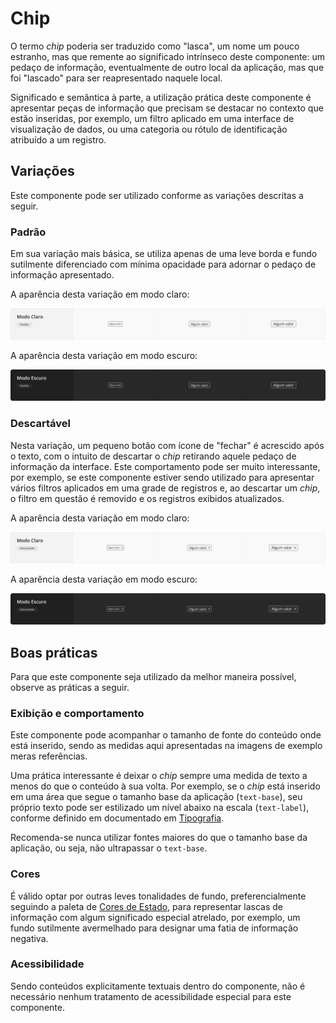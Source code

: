 # Chip

O termo _chip_ poderia ser traduzido como "lasca", um nome um pouco estranho, mas que remente ao significado intrínseco deste componente: um pedaço de informação, eventualmente de outro local da aplicação, mas que foi "lascado" para ser reapresentado naquele local.

Significado e semântica à parte, a utilização prática deste componente é apresentar peças de informação que precisam se destacar no contexto que estão inseridas, por exemplo, um filtro aplicado em uma interface de visualização de dados, ou uma categoria ou rótulo de identificação atribuído a um registro.

<LinkToCpsElements name="chip" />

## Variações

Este componente pode ser utilizado conforme as variações descritas a seguir.

### Padrão

Em sua variação mais básica, se utiliza apenas de uma leve borda e fundo sutilmente diferenciado com mínima opacidade para adornar o pedaço de informação apresentado.

A aparência desta variação em modo claro:

![Chip - Modo Claro - Padrão](../assets/images/component-chip-light-default.png)

A aparência desta variação em modo escuro:

![Chip - Modo Escuro - Padrão](../assets/images/component-chip-dark-default.png)

### Descartável

Nesta variação, um pequeno botão com ícone de "fechar" é acrescido após o texto, com o intuito de descartar o _chip_ retirando aquele pedaço de informação da interface. Este comportamento pode ser muito interessante, por exemplo, se este componente estiver sendo utilizado para apresentar vários filtros aplicados em uma grade de registros e, ao descartar um _chip_, o filtro em questão é removido e os registros exibidos atualizados.

A aparência desta variação em modo claro:

![Chip - Modo Claro - Descartável](../assets/images/component-chip-light-closeable.png)

A aparência desta variação em modo escuro:

![Chip - Modo Escuro - Descartável](../assets/images/component-chip-dark-closeable.png)

## Boas práticas

Para que este componente seja utilizado da melhor maneira possível, observe as práticas a seguir.

### Exibição e comportamento

Este componente pode acompanhar o tamanho de fonte do conteúdo onde está inserido, sendo as medidas aqui apresentadas na imagens de exemplo meras referências.

Uma prática interessante é deixar o _chip_ sempre uma medida de texto a menos do que o conteúdo à sua volta. Por exemplo, se o _chip_ está inserido em uma área que segue o tamanho base da aplicação (`text-base`), seu próprio texto pode ser estilizado um nível abaixo na escala (`text-label`), conforme definido em documentado em [Tipografia](../guia-visual/tipografia.md#escala-de-tamanhos-e-estilos).

Recomenda-se nunca utilizar fontes maiores do que o tamanho base da aplicação, ou seja, não ultrapassar o `text-base`.

### Cores

É válido optar por outras leves tonalidades de fundo, preferencialmente seguindo a paleta de [Cores de Estado](../guia-visual/cores.html#cores-de-estado), para representar lascas de informação com algum significado especial atrelado, por exemplo, um fundo sutilmente avermelhado para designar uma fatia de informação negativa.

### Acessibilidade

Sendo conteúdos explicitamente textuais dentro do componente, não é necessário nenhum tratamento de acessibilidade especial para este componente.
